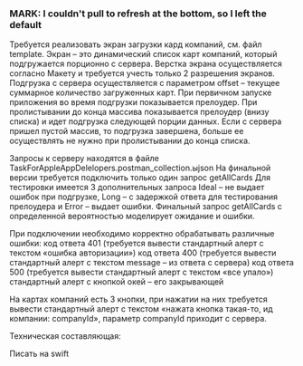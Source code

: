 ### MARK: I couldn't pull to refresh at the bottom, so I left the default

Требуется реализовать экран загрузки кард компаний, см. файл template. 
Экран – это динамический список карт компаний, который подгружается 
порционно с сервера. Верстка экрана осуществляется согласно 
Макету и требуется учесть только 2 разрешения экранов.  Подгрузка с сервера 
осуществляется с параметром offset – текущее суммарное количество загруженных карт. 
При первичном запуске приложения во время подгрузки показывается прелоудер. 
При пролистывании до конца массива показывается прелоудер (внизу списка) и идет 
подгрузка следующей порции данных. Если с сервера пришел пустой массив, 
то подгрузка завершена, больше ее осуществлять не нужно при пролистывании до конца списка. 

Запросы к серверу находятся в файле TaskForAppleAppDelelopers.postman_collection.ыjson
На финальной версии требуется подключить только один запрос getAllCards
Для тестировки имеется 3 дополнительных запроса Ideal – не выдает ошибок при подгрузке, 
Long – с задержкой ответа для тестирования прелоудера и Error – выдает ошибки. 
Финальный запрос getAllCards с определенной вероятностью моделирует ожидание и ошибки.

При подключении необходимо корректно обрабатывать различные ошибки: 
код ответа 401 (требуется вывести стандартный алерт с текстом «ошибка авторизации»)
код ответа 400 (требуется вывести стандартный алерт с текстом message – из ответа с сервера)
код ответа 500 (требуется вывести стандартный алерт с текстом «все упало»)
стандартный алерт с кнопкой окей – его закрывающей

На картах компаний есть 3 кнопки, при нажатии на них требуется вывести 
стандартный алерт с текстом «нажата кнопка такая-то, ид компании: companyId», 
параметр companyId приходит с сервера.

Техническая составляющая:

Писать на swift


